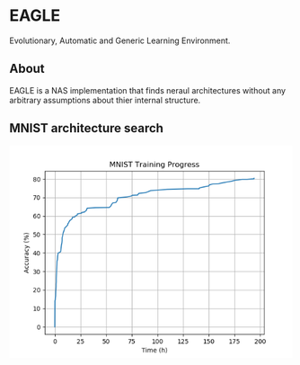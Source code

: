 # EAGLE
Evolutionary, Automatic and Generic Learning Environment.

## About
EAGLE is a NAS implementation that finds neraul architectures without any arbitrary assumptions about thier internal structure.

## MNIST architecture search
![MNIST Training Progress](examples/mnist/images/training.png)
